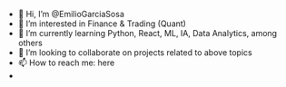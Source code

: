 - 👋 Hi, I’m @EmilioGarciaSosa
- 👀 I’m interested in Finance & Trading (Quant)
- 🌱 I’m currently learning Python, React, ML, IA, Data Analytics, among others
- 💞️ I’m looking to collaborate on projects related to above topics
- 📫 How to reach me: here
- 
<!---
EmilioGarciaSosa/EmilioGarciaSosa is a ✨ special ✨ repository because its `README.md` (this file) appears on your GitHub profile.
You can click the Preview link to take a look at your changes.
--->
